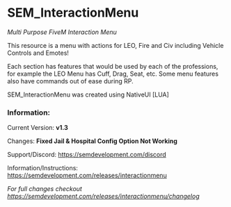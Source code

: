 # SEM_InteractionMenu
*Multi Purpose FiveM Interaction Menu*

This resource is a menu with actions for LEO, Fire and Civ including Vehicle Controls and Emotes!

Each section has features that would be used by each of the professions, for example the LEO Menu has Cuff, Drag, Seat, etc.
Some menu features also have commands out of ease during RP.

SEM_InteractionMenu was created using NativeUI [LUA]


### Information:
Current Version: **v1.3**

Changes: **Fixed Jail & Hospital Config Option Not Working**

Support/Discord: https://semdevelopment.com/discord

Information/Instructions: https://semdevelopment.com/releases/interactionmenu

*For full changes checkout https://semdevelopment.com/releases/interactionmenu/changelog*
